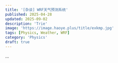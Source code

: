 ```yaml
---
title: '[杂谈] WRF天气预测系统'
published: 2025-04-28
updated: 2025-09-02
description: 'Trie'
image: 'https://image.haoye.plus/title/exkmp.jpg'
tags: [Physics, Weather, WRF]
category: 'Physics'
draft: true 
---
```


...